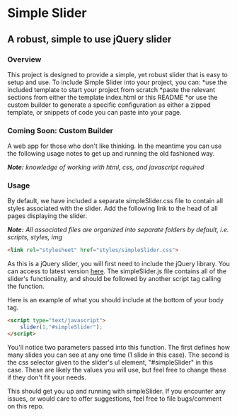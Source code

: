 # Simple Slider #
## A robust, simple to use jQuery slider ##

### Overview

This project is designed to provide a simple, yet robust slider that is easy to setup and use. To include Simple Slider into your project, you can:
*use the included template to start your project from scratch
*paste the relevant sections from either the template index.html or this README
*or use the custom builder to generate a specific configuration as either a zipped template, or snippets of code you can paste into your page.

### Coming Soon: Custom Builder
A web app for those who don't like thinking. In the meantime you can use the following usage notes to get up and running the old fashioned way.

_**Note:** knowledge of working with html, css, and javascript required_

### Usage

By default, we have included a separate simpleSlider.css file to contain all styles associated with the slider. Add the following link to the head of all pages displaying the slider.

_**Note:** All associated files are organized into separate folders by default, i.e. scripts, styles, img_

```html
<link rel="stylesheet" href="styles/simpleSlider.css">
```

As this is a jQuery slider, you will first need to include the jQuery library. You can access to latest version [here](http://ajax.googleapis.com/ajax/libs/jquery/1/jquery.min.js). The simpleSlider.js file contains all of the slider's functionality, and should be followed by another script tag calling the function.

Here is an example of what you should include at the bottom of your body tag.

```html
<script type="text/javascript">
    slider(1,"#simpleSlider");
</script>
```

You'll notice two parameters passed into this function. The first defines how many slides you can see at any one time (1 slide in this case). The second is the css selector given to the slider's ul element, "#simpleSlider" in this case. These are likely the values you will use, but feel free to change these if they don't fit your needs.

This should get you up and running with simpleSlider. If you encounter any issues, or would care to offer suggestions, feel free to file bugs/comment on this repo.